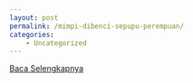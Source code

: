 ```yaml
---
layout: post
permalink: /mimpi-dibenci-sepupu-perempuan/
categories:
    - Uncategorized
---
```


[Baca Selengkapnya](/06)